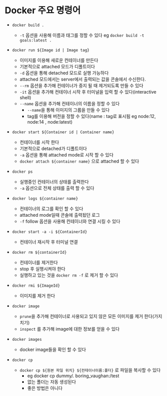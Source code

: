 
# Docker 주요 명령어

- `docker build .`
    - `-t` 옵션을 사용해 이름과 태그를 정할 수 있다 eg `docker build -t goals:latest .`

- `docker run ${Image id | Image tag}`
    - 이미지를 이용해 새로운 컨테이너를 만든다
    - 기본적으로 attached 모드가 디폴트이다
    - `-d` 옵션을 통해 detached 모드로 실행 가능하다
    - attached 모드에서는 server에서 출력되는 값을 콘솔에서 수신한다.
    - `--rm` 옵션을 추가해 컨테이너가 중지 될 때 제거되도록 만들 수 있다
    - `-it` 옵션을 추가해 컨테이너 시작 후 터미널을 입력 할 수 있다(interactive shell)
    - `--name` 옵션을 추가해 컨테이너의 이름을 정할 수 있다
        - `--name`을 통해 이미지의 그룹을 만들 수 있다
        - tag를 이용해 버전을 정할 수 있다(name : tag로 표시됨 eg node:12, node:14 , node:latest)
- `docker start ${Container id | Container name}`
    - 컨테이너를 시작 한다
    - 기본적으로 detached가 디폴트이다
    - `-a` 옵션을 통해 attached mode로 시작 할 수 있다
    - `docker attach ${container name}` 으로 attached 할 수 있다
- `docker ps`
    - 실행중인 컨테이너의 상태를 출력한다
    - `-a` 옵션으로 전체 상태를 출력 할 수 있다
- `docker logs ${container name}` 
    - 컨테이너의 로그를 확인 할 수 있다
    - attached mode일때 콘솔에 출력됬던 로그
    - `-f` follow 옵션을 사용해 컨테이너와 연결 시킬 수 있다
- `docker start -a -i ${ContainerId}`
    - 컨테이너 재시작 후 터미널 연결
- `docker rm ${containerId}`
    - 컨테이너를 제거한다
    - stop 후 실행시켜야 한다
    - 실행하고 있는 것을 `docker rm -f` 로 제거 할 수 있다
- `docker rmi ${ImageId}`
    - 이미지를 제거 한다
- `docker image`
    - `prune`을 추가해 컨테이너로 사용되고 있지 않은 모든 이미지를 제거 한다(가지치기)
    - `inspect` 를 추가해 image에 대한 정보를 얻을 수 있다
- `docker images`
    - docker image들을 확인 할 수 있다
- `docker cp`
    - `docker cp ${원본 파일 위치} ${컨테이너이름:폴더}` 로 파일을 복사할 수 있다
        - eg docker cp dummy/. boring_vaughan:/test
        - 없는 폴더는 자동 생성된다
        - 좋은 방법은 아니다